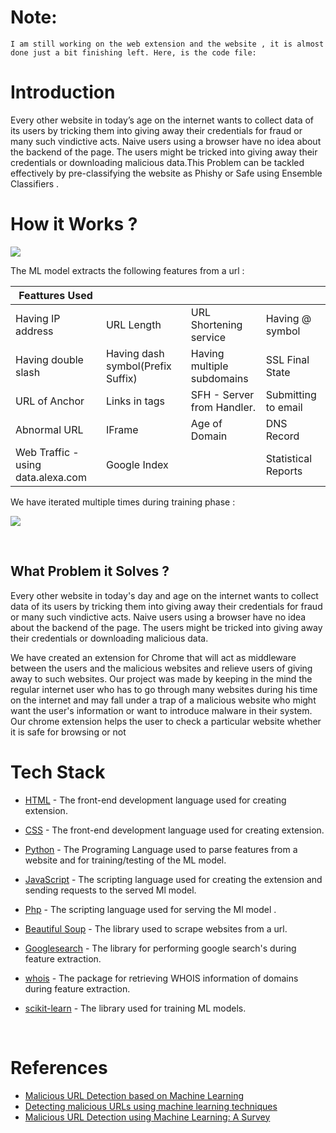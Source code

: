 # Note:
    I am still working on the web extension and the website , it is almost done just a bit finishing left. Here, is the code file: 

# Introduction
   
   Every other website in today’s age on the internet wants to collect data of its users by tricking them into giving away their credentials for fraud or many such vindictive acts. Naive users using a browser have no idea about the backend of the
 page. The users might be tricked into giving away their credentials or downloading malicious data.This Problem can be tackled effectively by pre-classifying the website as Phishy or Safe using Ensemble Classifiers .


# How it Works ?

![](./images/flow.jpeg)



The ML model extracts the following features from a url :


  
| Feattures     Used                  |                                   |                            |                     |
| ----------------------------------- | --------------------------------- | -------------------------- | ------------------- |
| Having IP address                   | URL Length                        | URL Shortening service     | Having @ symbol     |
| Having double slash                 | Having dash symbol(Prefix Suffix) | Having multiple subdomains | SSL Final State     |  | Domain Registration Length | Favicon | HTTP or HTTPS token in domain name | Request URL |
| URL of Anchor                       | Links in tags                     | SFH - Server from Handler. | Submitting to email |
| Abnormal URL                        | IFrame                            | Age of Domain              | DNS Record          |
| Web Traffic -  using data.alexa.com | Google Index                      |                            | Statistical Reports |
 
 
 
  We have iterated multiple times during training phase :
  
  <!-- 1. Random Forest Model ( 93.14% Accuracy )
  1. MLP Model ( 94.17% Accuracy ) -->
  ![](./images/results.png)

<br/>

## What Problem it Solves ?

 Every other website in today's day and age on the internet wants to collect data of its users by tricking them into giving away their credentials for fraud or many such vindictive acts. Naive users using a browser have no idea about the backend of the page. The users might be tricked into giving away their credentials or downloading malicious data.

We have created an extension for Chrome that will act as middleware between the users and the malicious websites and relieve users of giving away to such websites.
Our project was made by keeping in the mind the regular internet user who has to go through many websites during his time on the internet and may fall under a trap of a malicious website who might want the user's information or want to introduce malware in their system. Our chrome extension helps the user to check a particular website whether it is safe for browsing or not

# Tech Stack

- [HTML](https://www.w3schools.com/html/) - The front-end development language used for creating extension.

- [CSS](https://www.w3schools.com/css/) - The  front-end development language used for creating extension.

- [Python](https://www.python.org/) - The Programing Language used to parse features from a website and for training/testing of the ML model.
- [JavaScript](https://www.javascript.com/) - The scripting language used for creating the extension and sending  requests to the served Ml model.
- [Php](https://www.php.net/) - The scripting language used for serving the Ml model .

- [Beautiful Soup](https://pypi.org/project/beautifulsoup4/) - The library used to scrape websites from a url.
- [Googlesearch](https://pypi.org/project/googlesearch-python/) - The library for  performing google search's during feature extraction.

- [whois](https://pypi.org/project/whois/) - The package for retrieving WHOIS information of domains during feature extraction.
- [scikit-learn](https://scikit-learn.org/stable/) -
  The library used for training ML models.
<br/>

# References


- [Malicious URL Detection based on Machine Learning](https://thesai.org/Downloads/Volume11No1/Paper_19-Malicious_URL_Detection_based_on_Machine_Learning.pdf)
- [Detecting malicious URLs using machine learning techniques](https://ieeexplore.ieee.org/document/7850079)
- [Malicious URL Detection using Machine Learning: A Survey](https://arxiv.org/pdf/1701.07179.pdf)
  
